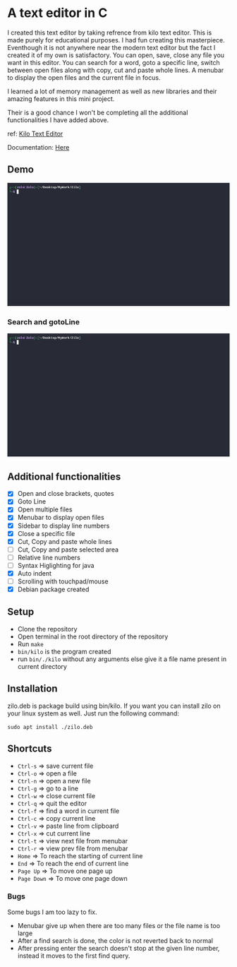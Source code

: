 # A text editor in C
<p>I created this text editor by taking refrence from kilo text editor. This is made purely for educational purposes. I had fun creating this masterpiece. Eventhough it is not anywhere near the modern text editor but the fact I created it of my own is satisfactory. You can open, save, close any file you want in this editor. You can search for a word, goto a specific line, switch between open files along with copy, cut and paste whole lines. A menubar to display the open files and the current file in focus.</p>
<p>I learned a lot of memory management as well as new libraries and their amazing features in this mini project.</p>
<p>Their is a good chance I won't be completing all the additional functionalities I have added above.</p>

ref: [Kilo Text Editor](https://viewsourcecode.org/snaptoken/kilo/index.html)

Documentation: [Here](./Documentation.md)

## Demo
![](./first.gif)
### Search and gotoLine
![](./second.gif)

## Additional functionalities

- [x] Open and close brackets, quotes
- [x] Goto Line
- [x] Open multiple files
- [x] Menubar to display open files
- [x] Sidebar to display line numbers
- [x] Close a specific file
- [x] Cut, Copy and paste whole lines
- [ ] Cut, Copy and paste selected area
- [ ] Relative line numbers
- [ ] Syntax Higlighting for java
- [X] Auto indent
- [ ] Scrolling with touchpad/mouse
- [X] Debian package created

## Setup
- Clone the repository
- Open terminal in the root directory of the repository
- Run `make`
- `bin/kilo` is the program created
- run `bin/./kilo` without any arguments else give it a file name present in current directory

## Installation
zilo.deb is package build using bin/kilo. If you want you can install zilo on your linux system as well. Just run the following command:
```
sudo apt install ./zilo.deb
```

## Shortcuts

- `Ctrl-s` => save current file
- `Ctrl-o` => open a file
- `Ctrl-n` => open a new file
- `Ctrl-g` => go to a line
- `Ctrl-w` => close current file
- `Ctrl-q` => quit the editor
- `Ctrl-f` => find a word in current file
- `Ctrl-c` => copy current line
- `Ctrl-v` => paste line from clipboard
- `Ctrl-x` => cut current line
- `Ctrl-t` => view next file from menubar
- `Ctrl-r` => view prev file from menubar
- `Home` => To reach the starting of current line
- `End` => To reach the end of current line
- `Page Up` => To move one page up
- `Page Down` => To move one page down

### Bugs

Some bugs I am too lazy to fix.

- Menubar give up when there are too many files or the file name is too large
- After a find search is done, the color is not reverted back to normal
- After pressing enter the search doesn't stop at the given line number, instead it moves to the first find query.
